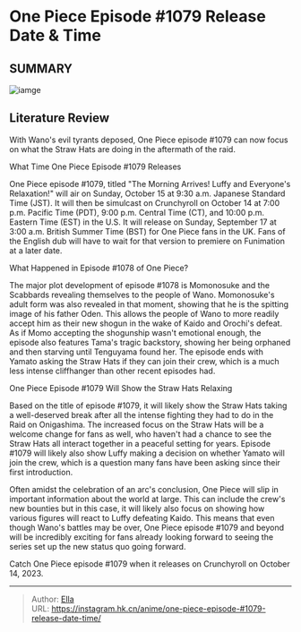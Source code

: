 # One Piece Episode #1079 Release Date &amp; Time


## SUMMARY 

![iamge](https://static1.srcdn.com/wordpress/wp-content/uploads/2023/10/momo-s-adult-form-in-one-piece.jpg)

## Literature Review

With Wano&#39;s evil tyrants deposed, One Piece episode #1079 can now focus on what the Straw Hats are doing in the aftermath of the raid.





 What Time One Piece Episode #1079 Releases 
          




One Piece episode #1079, titled &#34;The Morning Arrives! Luffy and Everyone&#39;s Relaxation!&#34; will air on Sunday, October 15 at 9:30 a.m. Japanese Standard Time (JST). It will then be simulcast on Crunchyroll on October 14 at 7:00 p.m. Pacific Time (PDT), 9:00 p.m. Central Time (CT), and 10:00 p.m. Eastern Time (EST) in the U.S. It will release on Sunday, September 17 at 3:00 a.m. British Summer Time (BST) for One Piece fans in the UK. Fans of the English dub will have to wait for that version to premiere on Funimation at a later date.



 What Happened in Episode #1078 of One Piece? 
          

The major plot development of episode #1078 is Momonosuke and the Scabbards revealing themselves to the people of Wano. Momonosuke&#39;s adult form was also revealed in that moment, showing that he is the spitting image of his father Oden. This allows the people of Wano to more readily accept him as their new shogun in the wake of Kaido and Orochi&#39;s defeat. As if Momo accepting the shogunship wasn&#39;t emotional enough, the episode also features Tama&#39;s tragic backstory, showing her being orphaned and then starving until Tenguyama found her. The episode ends with Yamato asking the Straw Hats if they can join their crew, which is a much less intense cliffhanger than other recent episodes had.






 One Piece Episode #1079 Will Show the Straw Hats Relaxing 
          

Based on the title of episode #1079, it will likely show the Straw Hats taking a well-deserved break after all the intense fighting they had to do in the Raid on Onigashima. The increased focus on the Straw Hats will be a welcome change for fans as well, who haven&#39;t had a chance to see the Straw Hats all interact together in a peaceful setting for years. Episode #1079 will likely also show Luffy making a decision on whether Yamato will join the crew, which is a question many fans have been asking since their first introduction.

Often amidst the celebration of an arc&#39;s conclusion, One Piece will slip in important information about the world at large. This can include the crew&#39;s new bounties but in this case, it will likely also focus on showing how various figures will react to Luffy defeating Kaido. This means that even though Wano&#39;s battles may be over, One Piece episode #1079 and beyond will be incredibly exciting for fans already looking forward to seeing the series set up the new status quo going forward.




Catch One Piece episode #1079 when it releases on Crunchyroll on October 14, 2023.



---

> Author: [Ella](https://instagram.hk.cn/)  
> URL: https://instagram.hk.cn/anime/one-piece-episode-#1079-release-date-time/  

